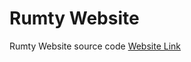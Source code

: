 # Rumty Website
Rumty Website source code
[Website Link](https://Rumty0815.github.io/Rumty.github.io)
